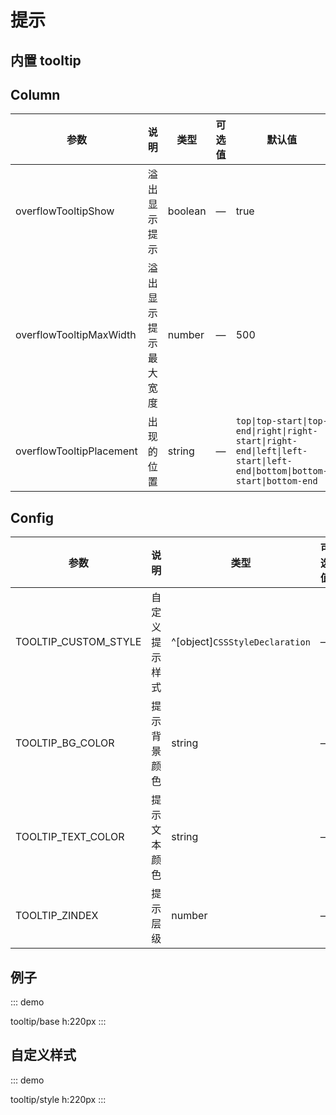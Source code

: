 # 提示

## 内置 tooltip

## Column

| 参数 | 说明 | 类型 | 可选值 | 默认值 |
| --- | --- | --- | --- | --- |
| overflowTooltipShow | 溢出显示提示 | boolean | — | true |
| overflowTooltipMaxWidth | 溢出显示提示最大宽度 | number | — | 500 |
| overflowTooltipPlacement | 出现的位置 | string | — | `top\|top-start\|top-end\|right\|right-start\|right-end\|left\|left-start\|left-end\|bottom\|bottom-start\|bottom-end` |

## Config

| 参数                 | 说明           | 类型                           | 可选值 | 默认值 |
| -------------------- | -------------- | ------------------------------ | ------ | ------ |
| TOOLTIP_CUSTOM_STYLE | 自定义提示样式 | ^[object]`CSSStyleDeclaration` | —      | {}     |
| TOOLTIP_BG_COLOR     | 提示背景颜色   | string                         | —      | #000   |
| TOOLTIP_TEXT_COLOR   | 提示文本颜色   | string                         | —      | #fff   |
| TOOLTIP_ZINDEX       | 提示层级       | number                         | —      | 3000   |

## 例子

::: demo

tooltip/base
h:220px
:::

## 自定义样式

::: demo

tooltip/style
h:220px
:::
